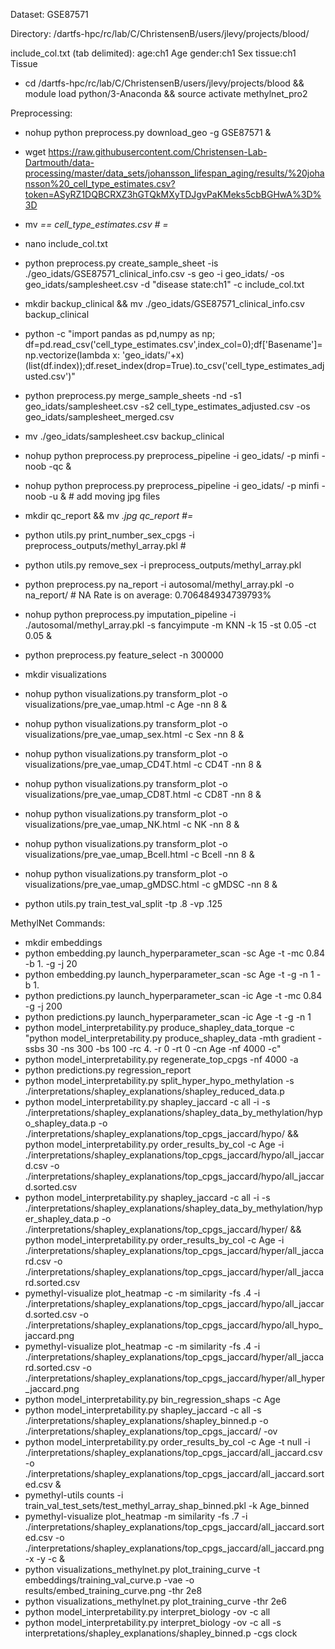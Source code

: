 Dataset: GSE87571

Directory: /dartfs-hpc/rc/lab/C/ChristensenB/users/jlevy/projects/blood/

include_col.txt (tab delimited):
age:ch1 Age
gender:ch1  Sex
tissue:ch1  Tissue

* cd /dartfs-hpc/rc/lab/C/ChristensenB/users/jlevy/projects/blood && module load python/3-Anaconda && source activate methylnet_pro2

Preprocessing:

* nohup python preprocess.py download_geo -g GSE87571 &
* wget https://raw.githubusercontent.com/Christensen-Lab-Dartmouth/data-processing/master/data_sets/johansson_lifespan_aging/results/%20johansson%20_cell_type_estimates.csv?token=ASyRZ1DQBCRXZ3hGTQkMXyTDJgvPaKMeks5cbBGHwA%3D%3D
* mv *== cell_type_estimates.csv # =*
* nano include_col.txt
* python preprocess.py create_sample_sheet -is ./geo_idats/GSE87571_clinical_info.csv -s geo -i geo_idats/ -os geo_idats/samplesheet.csv -d "disease state:ch1" -c include_col.txt
* mkdir backup_clinical && mv ./geo_idats/GSE87571_clinical_info.csv backup_clinical
* python -c "import pandas as pd,numpy as np; df=pd.read_csv('cell_type_estimates.csv',index_col=0);df['Basename']=np.vectorize(lambda x: 'geo_idats/'+x)(list(df.index));df.reset_index(drop=True).to_csv('cell_type_estimates_adjusted.csv')"
* python preprocess.py merge_sample_sheets -nd -s1 geo_idats/samplesheet.csv -s2 cell_type_estimates_adjusted.csv -os geo_idats/samplesheet_merged.csv
* mv ./geo_idats/samplesheet.csv backup_clinical
* nohup python preprocess.py preprocess_pipeline -i geo_idats/ -p minfi -noob -qc &
* nohup python preprocess.py preprocess_pipeline -i geo_idats/ -p minfi -noob -u & # add moving jpg files
* mkdir qc_report && mv *.jpg qc_report #=*
* python utils.py print_number_sex_cpgs -i preprocess_outputs/methyl_array.pkl #
* python utils.py remove_sex -i preprocess_outputs/methyl_array.pkl
* python preprocess.py na_report -i autosomal/methyl_array.pkl -o na_report/ # NA Rate is on average: 0.706484934739793%
* nohup python preprocess.py imputation_pipeline -i ./autosomal/methyl_array.pkl -s fancyimpute -m KNN -k 15 -st 0.05 -ct 0.05 &
* python preprocess.py feature_select -n 300000
* mkdir visualizations
* nohup python visualizations.py transform_plot -o visualizations/pre_vae_umap.html -c Age -nn 8 &
* nohup python visualizations.py transform_plot -o visualizations/pre_vae_umap_sex.html -c Sex -nn 8 &
* nohup python visualizations.py transform_plot -o visualizations/pre_vae_umap_CD4T.html -c CD4T -nn 8 &
* nohup python visualizations.py transform_plot -o visualizations/pre_vae_umap_CD8T.html -c CD8T -nn 8 &
* nohup python visualizations.py transform_plot -o visualizations/pre_vae_umap_NK.html -c NK -nn 8 &
* nohup python visualizations.py transform_plot -o visualizations/pre_vae_umap_Bcell.html -c Bcell -nn 8 &
* nohup python visualizations.py transform_plot -o visualizations/pre_vae_umap_gMDSC.html -c gMDSC -nn 8 &

* python utils.py train_test_val_split -tp .8 -vp .125


MethylNet Commands:

* mkdir embeddings
* python embedding.py launch_hyperparameter_scan -sc Age -t -mc 0.84 -b 1. -g -j 20
* python embedding.py launch_hyperparameter_scan -sc Age -t -g -n 1 -b 1.
* python predictions.py launch_hyperparameter_scan -ic Age -t -mc 0.84 -g -j 200
* python predictions.py launch_hyperparameter_scan -ic Age -t -g -n 1
* python model_interpretability.py produce_shapley_data_torque -c "python model_interpretability.py produce_shapley_data -mth gradient -ssbs 30 -ns 300 -bs 100 -rc 4. -r 0 -rt 0 -cn Age -nf 4000 -c"
* python model_interpretability.py regenerate_top_cpgs -nf 4000 -a
* python predictions.py regression_report
* python model_interpretability.py split_hyper_hypo_methylation -s ./interpretations/shapley_explanations/shapley_reduced_data.p
* python model_interpretability.py shapley_jaccard -c all -i -s ./interpretations/shapley_explanations/shapley_data_by_methylation/hypo_shapley_data.p -o ./interpretations/shapley_explanations/top_cpgs_jaccard/hypo/ && python model_interpretability.py order_results_by_col -c Age -i ./interpretations/shapley_explanations/top_cpgs_jaccard/hypo/all_jaccard.csv -o ./interpretations/shapley_explanations/top_cpgs_jaccard/hypo/all_jaccard.sorted.csv
* python model_interpretability.py shapley_jaccard -c all -i -s ./interpretations/shapley_explanations/shapley_data_by_methylation/hyper_shapley_data.p -o ./interpretations/shapley_explanations/top_cpgs_jaccard/hyper/ && python model_interpretability.py order_results_by_col -c Age -i ./interpretations/shapley_explanations/top_cpgs_jaccard/hyper/all_jaccard.csv -o ./interpretations/shapley_explanations/top_cpgs_jaccard/hyper/all_jaccard.sorted.csv
* pymethyl-visualize plot_heatmap -c -m similarity -fs .4 -i ./interpretations/shapley_explanations/top_cpgs_jaccard/hypo/all_jaccard.sorted.csv -o ./interpretations/shapley_explanations/top_cpgs_jaccard/hypo/all_hypo_jaccard.png
* pymethyl-visualize plot_heatmap -c -m similarity -fs .4 -i ./interpretations/shapley_explanations/top_cpgs_jaccard/hyper/all_jaccard.sorted.csv -o ./interpretations/shapley_explanations/top_cpgs_jaccard/hyper/all_hyper_jaccard.png
* python model_interpretability.py bin_regression_shaps -c Age
* python model_interpretability.py shapley_jaccard -c all -s ./interpretations/shapley_explanations/shapley_binned.p  -o ./interpretations/shapley_explanations/top_cpgs_jaccard/ -ov
* python model_interpretability.py order_results_by_col -c Age -t null -i ./interpretations/shapley_explanations/top_cpgs_jaccard/all_jaccard.csv -o ./interpretations/shapley_explanations/top_cpgs_jaccard/all_jaccard.sorted.csv &
* pymethyl-utils counts -i train_val_test_sets/test_methyl_array_shap_binned.pkl -k Age_binned
* pymethyl-visualize plot_heatmap -m similarity -fs .7 -i ./interpretations/shapley_explanations/top_cpgs_jaccard/all_jaccard.sorted.csv -o ./interpretations/shapley_explanations/top_cpgs_jaccard/all_jaccard.png -x -y -c &
* python visualizations_methylnet.py plot_training_curve -t embeddings/training_val_curve.p -vae -o results/embed_training_curve.png -thr 2e8
* python visualizations_methylnet.py plot_training_curve -thr 2e6
* python model_interpretability.py interpret_biology -ov -c all
* python model_interpretability.py interpret_biology -ov -c all -s interpretations/shapley_explanations/shapley_binned.p -cgs clock
